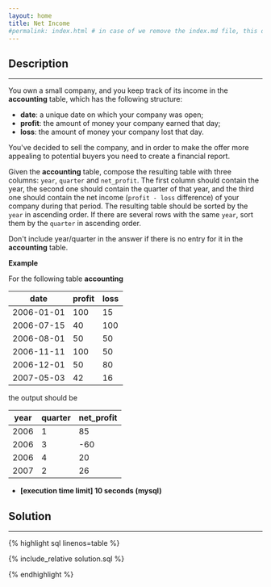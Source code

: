 ```yaml
---
layout: home
title: Net Income
#permalink: index.html # in case of we remove the index.md file, this doc will be the index page
---
```


<div class="row">
<div class="columnStmt" markdown="1">

## Description
------

You own a small company, and you keep track of its income in the **accounting** table, which has the following structure:

* **date**: a unique date on which your company was open;
* **profit**: the amount of money your company earned that day;
* **loss**: the amount of money your company lost that day.

You've decided to sell the company, and in order to make the offer more appealing to potential buyers you need to create a financial report.

Given the **accounting** table, compose the resulting table with three columns: <code>year</code>, <code>quarter</code> and <code>net_profit</code>. The first column should contain the year, the second one should contain the quarter of that year, and the third one should contain the net income (<code>profit - loss</code> difference) of your company during that period. The resulting table should be sorted by the <code>year</code> in ascending order. If there are several rows with the same <code>year</code>, sort them by the <code>quarter</code> in ascending order.

Don't include year/quarter in the answer if there is no entry for it in the **accounting** table.


**Example**

For the following table **accounting**

| date       | profit | loss |
| ---------- | ------ | ---- |
| 2006-01-01 | 100    | 15   |
| 2006-07-15 | 40     | 100  |
| 2006-08-01 | 50     | 50   |
| 2006-11-11 | 100    | 50   |
| 2006-12-01 | 50     | 80   |
| 2007-05-03 | 42     | 16   |

the output should be

| year | quarter | net_profit |
| ---- | ------- | ---------- |
| 2006 | 1       | 85         |
| 2006 | 3       | -60        |
| 2006 | 4       | 20         |
| 2007 | 2       | 26         |

* **[execution time limit] 10 seconds (mysql)**

</div>
<div class="columnSol" markdown="1">

## Solution
------

{% highlight sql linenos=table %}

{% include_relative solution.sql %}

{% endhighlight %}

</div>
</div>
